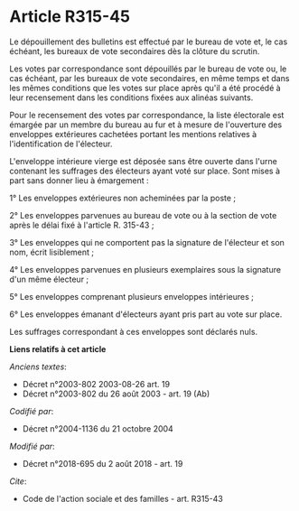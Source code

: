 # Article R315-45

Le dépouillement des bulletins est effectué par le bureau de vote et, le cas échéant, les bureaux de vote secondaires dès la
clôture du scrutin.

Les votes par correspondance sont dépouillés par le bureau de vote ou, le cas échéant, par les bureaux de vote secondaires,
en même temps et dans les mêmes conditions que les votes sur place après qu'il a été procédé à leur recensement dans les
conditions fixées aux alinéas suivants.

Pour le recensement des votes par correspondance, la liste électorale est émargée par un membre du bureau au fur et à mesure
de l'ouverture des enveloppes extérieures cachetées portant les mentions relatives à l'identification de l'électeur.

L'enveloppe intérieure vierge est déposée sans être ouverte dans l'urne contenant les suffrages des électeurs ayant voté sur
place. Sont mises à part sans donner lieu à émargement :

1° Les enveloppes extérieures non acheminées par la poste ;

2° Les enveloppes parvenues au bureau de vote ou à la section de vote après le délai fixé à l'article R. 315-43 ;

3° Les enveloppes qui ne comportent pas la signature de l'électeur et son nom, écrit lisiblement ;

4° Les enveloppes parvenues en plusieurs exemplaires sous la signature d'un même électeur ;

5° Les enveloppes comprenant plusieurs enveloppes intérieures ;

6° Les enveloppes émanant d'électeurs ayant pris part au vote sur place.

Les suffrages correspondant à ces enveloppes sont déclarés nuls.

**Liens relatifs à cet article**

_Anciens textes_:

  - Décret n°2003-802 2003-08-26 art. 19
  - Décret n°2003-802 du 26 août 2003 - art. 19 (Ab)

_Codifié par_:

  - Décret n°2004-1136 du 21 octobre 2004

_Modifié par_:

  - Décret n°2018-695 du 2 août 2018 - art. 19

_Cite_:

  - Code de l'action sociale et des familles - art. R315-43
